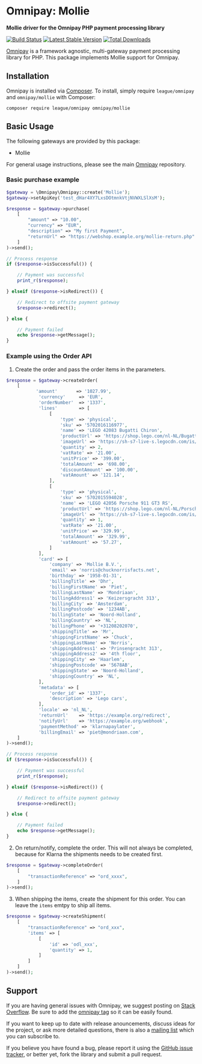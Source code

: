 # Omnipay: Mollie

**Mollie driver for the Omnipay PHP payment processing library**

[![Build Status](https://travis-ci.org/thephpleague/omnipay-mollie.png?branch=master)](https://travis-ci.org/thephpleague/omnipay-mollie)
[![Latest Stable Version](https://poser.pugx.org/omnipay/mollie/version.png)](https://packagist.org/packages/omnipay/mollie)
[![Total Downloads](https://poser.pugx.org/omnipay/mollie/d/total.png)](https://packagist.org/packages/omnipay/mollie)

[Omnipay](https://github.com/thephpleague/omnipay) is a framework agnostic, multi-gateway payment
processing library for PHP. This package implements Mollie support for Omnipay.

## Installation

Omnipay is installed via [Composer](http://getcomposer.org/). To install, simply require `league/omnipay` and `omnipay/mollie` with Composer:

```
composer require league/omnipay omnipay/mollie
```


## Basic Usage

The following gateways are provided by this package:

* Mollie

For general usage instructions, please see the main [Omnipay](https://github.com/thephpleague/omnipay)
repository.

### Basic purchase example

```php
$gateway = \Omnipay\Omnipay::create('Mollie');  
$gateway->setApiKey('test_dHar4XY7LxsDOtmnkVtjNVWXLSlXsM');

$response = $gateway->purchase(
    [
        "amount" => "10.00",
        "currency" => "EUR",
        "description" => "My first Payment",
        "returnUrl" => "https://webshop.example.org/mollie-return.php"
    ]
)->send();

// Process response
if ($response->isSuccessful()) {

    // Payment was successful
    print_r($response);

} elseif ($response->isRedirect()) {

    // Redirect to offsite payment gateway
    $response->redirect();

} else {

    // Payment failed
    echo $response->getMessage();
}
```

### Example using the Order API

1. Create the order and pass the order items in the parameters.

```php
$response = $gateway->createOrder(
    [
           'amount'       => '1027.99',
            'currency'     => 'EUR',
            'orderNumber'  => '1337',
            'lines'        => [
                [
                    'type' => 'physical',
                    'sku' => '5702016116977',
                    'name' => 'LEGO 42083 Bugatti Chiron',
                    'productUrl' => 'https://shop.lego.com/nl-NL/Bugatti-Chiron-42083',
                    'imageUrl' => 'https://sh-s7-live-s.legocdn.com/is/image//LEGO/42083_alt1?$main$',
                    'quantity' => 2,
                    'vatRate' => '21.00',
                    'unitPrice' => '399.00',
                    'totalAmount' => '698.00',
                    'discountAmount' => '100.00',
                    'vatAmount' => '121.14',
                ],
                [
                    'type' => 'physical',
                    'sku' => '5702015594028',
                    'name' => 'LEGO 42056 Porsche 911 GT3 RS',
                    'productUrl' => 'https://shop.lego.com/nl-NL/Porsche-911-GT3-RS-42056',
                    'imageUrl' => 'https://sh-s7-live-s.legocdn.com/is/image/LEGO/42056?$PDPDefault$',
                    'quantity' => 1,
                    'vatRate' => '21.00',
                    'unitPrice' => '329.99',
                    'totalAmount' => '329.99',
                    'vatAmount' => '57.27',
                ]
            ],
            'card' => [
                'company' => 'Mollie B.V.',
                'email' => 'norris@chucknorrisfacts.net',
                'birthday' => '1958-01-31',
                'billingTitle' => 'Dhr',
                'billingFirstName' => 'Piet',
                'billingLastName' => 'Mondriaan',
                'billingAddress1' => 'Keizersgracht 313',
                'billingCity' => 'Amsterdam',
                'billingPostcode' => '1234AB',
                'billingState' => 'Noord-Holland',
                'billingCountry' => 'NL',
                'billingPhone' => '+31208202070',
                'shippingTitle' => 'Mr',
                'shippingFirstName' => 'Chuck',
                'shippingLastName' => 'Norris',
                'shippingAddress1' => 'Prinsengracht 313',
                'shippingAddress2' => '4th floor',
                'shippingCity' => 'Haarlem',
                'shippingPostcode' => '5678AB',
                'shippingState' => 'Noord-Holland',
                'shippingCountry' => 'NL',
            ],
            'metadata' => [
                'order_id' => '1337',
                'description' => 'Lego cars',
            ],
            'locale' => 'nl_NL',
            'returnUrl'    => 'https://example.org/redirect',
            'notifyUrl'    => 'https://example.org/webhook',
            'paymentMethod' => 'klarnapaylater',
            'billingEmail' => 'piet@mondriaan.com',
    ]
)->send();

// Process response
if ($response->isSuccessful()) {

    // Payment was successful
    print_r($response);

} elseif ($response->isRedirect()) {

    // Redirect to offsite payment gateway
    $response->redirect();

} else {

    // Payment failed
    echo $response->getMessage();
}
```

2. On return/notify, complete the order. This will not always be completed, because for Klarna the shipments needs to be created first.


```php
$response = $gateway->completeOrder(
    [
        "transactionReference" => "ord_xxxx",
    ]
)->send();
```

3. When shipping the items, create the shipment for this order. You can leave the `items` emtpy to ship all items.

```php
$response = $gateway->createShipment(
    [
        "transactionReference" => "ord_xxx",
        'items' => [
            [
                'id' => 'odl_xxx',
                'quantity' => 1,
            ]
        ]
    ]
)->send();
```

## Support

If you are having general issues with Omnipay, we suggest posting on
[Stack Overflow](http://stackoverflow.com/). Be sure to add the
[omnipay tag](http://stackoverflow.com/questions/tagged/omnipay) so it can be easily found.

If you want to keep up to date with release anouncements, discuss ideas for the project,
or ask more detailed questions, there is also a [mailing list](https://groups.google.com/forum/#!forum/omnipay) which
you can subscribe to.

If you believe you have found a bug, please report it using the [GitHub issue tracker](https://github.com/thephpleague/omnipay-mollie/issues),
or better yet, fork the library and submit a pull request.
